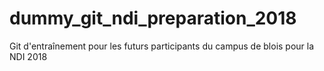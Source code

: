 # dummy_git_ndi_preparation_2018
Git d'entraînement pour les futurs participants du campus de blois pour la NDI 2018

